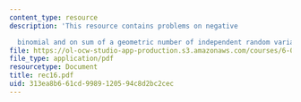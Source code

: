 ```yaml
---
content_type: resource
description: 'This resource contains problems on negative

  binomial and on sum of a geometric number of independent random variables.'
file: https://ol-ocw-studio-app-production.s3.amazonaws.com/courses/6-041-probabilistic-systems-analysis-and-applied-probability-spring-2006/313ea8b661cd9989120594c8d2bc2cec_rec16.pdf
file_type: application/pdf
resourcetype: Document
title: rec16.pdf
uid: 313ea8b6-61cd-9989-1205-94c8d2bc2cec
---
```

